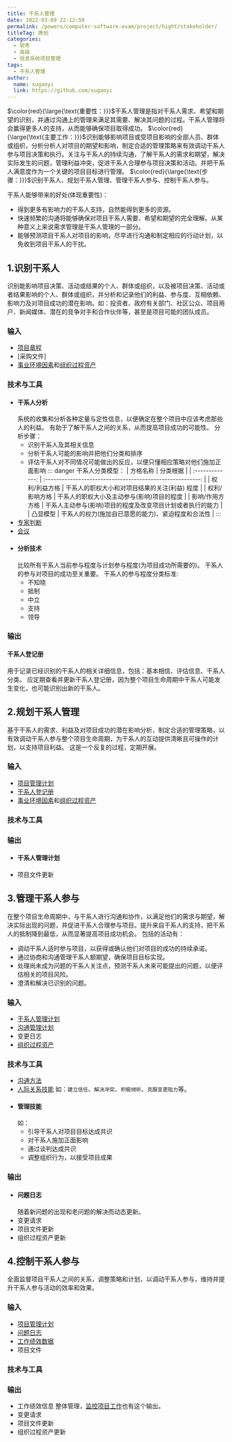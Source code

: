 ```yaml
---
title: 干系人管理
date: 2022-03-09 22:12:59
permalink: /powers/computer-software-exam/project/hight/stakeholder/
titleTag: 原创
categories: 
  - 软考
  - 高级
  - 信息系统项目管理
tags: 
  - 干系人管理
author: 
  name: xugaoyi
  link: https://github.com/xugaoyi
---
```

$\color{red}{\large{\text{重要性：}}}$干系人管理是指对干系人需求、希望和期望的识别，并通过沟通上的管理来满足其需要、解决其问题的过程。干系人管理将会赢得更多人的支持，从而能够确保项目取得成功。
$\color{red}{\large{\text{主要工作：}}}$识别能够影响项目或受项目影响的全部人员、群体或组织，分析分析人对项目的期望和影响，制定合适的管理策略来有效调动干系人参与项目决策和执行。关注与干系人的持续沟通，了解干系人的需求和期望，解决实际发生的问题，管理利益冲突，促进干系人合理参与项目决策和活动。并把干系人满意度作为一个关键的项目目标进行管理。
$\color{red}{\large{\text{步骤：}}}$识别干系人、规划干系人管理、管理干系人参与、控制干系人参与。
<!-- more -->
干系人能够带来的好处(体现重要性)：
- 得到更多有影响力的干系人支持，自然能得到更多的资源。
- 快速频繁的沟通将能够确保对项目干系人需要、希望和期望的完全理解。从某种意义上来说需求管理是干系人管理的一部分。
- 能够预测项目干系人对项目的影响，尽早进行沟通和制定相应的行动计划，以免收到项目干系人的干扰。
## 1.识别干系人
识别能影响项目决策、活动或结果的个人、群体或组织，以及被项目决策、活动或者结果影响的个人、群体或组织，并分析和记录他们的利益、参与度、互相依赖、影响力及对项目成功的潜在影响。如：投资者、政府有关部门、社区公众、项目用户、新闻媒体、潜在的竞争对手和合作伙伴等，甚至是项目可能的团队成员。
### 输入
- [项目章程](01.整体管理.md#项目章程)
- [采购文件]
- [事业环境因素](01.整体管理.md#事业环境因素)和[组织过程资产](01.整体管理.md#组织过程资产)
### 技术与工具
- #### 干系人分析
  系统的收集和分析各种定量与定性信息，以便确定在整个项目中应该考虑那些人的利益。
  有助于了解干系人之间的关系，从而提高项目成功的可能性。
  分析步骤：
  - 识别干系人及其相关信息
  - 分析干系人可能的影响并把他们分类和排序
  - 评估干系人对不同情况可能做出的反应，以便只懂相应策略对他们施加正面影响
  ::: danger
  干系人分类模型：
  |    方格名称     |                          分类根据                          |
  | :-------------: | :--------------------------------------------------------: |
  |  权利/利益方格  |       干系人的职权大小和对项目结果的关注(利益) 程度        |
  |  权利/影响方格  |         干系人的职权大小及主动参与(影响)项目的程度         |
  | 影响/作用方方格 | 干系人主动参与(影响)项目的程度及改变项目计划或者执行的能力 |
  |    凸显模型     |     干系人的权力(施加自已意愿的能力)、紧迫程度和合法性     |
  :::
- [专家判断](01.整体管理.md#专家判断)
- [会议](01.整体管理.md#会议)
- #### 分析技术
  比较所有干系人当前参与程度与计划参与程度(为项目成功所需要的)。
  干系人的参与对项目的成功至关重要。
  干系人的参与程度分类标准:
  - 不知晓
  - 抵制
  - 中立
  - 支持
  - 领导
### 输出
#### 干系人登记册
用于记录已经识别的干系人的相关详细信息，包括：基本相信、评估信息、干系人分类。
应定期查看并更新干系人登记册，因为整个项目生命周期中干系人可能发生变化，也可能识别出新的干系人。
## 2.规划干系人管理
基于干系人的需求、利益及对项目成功的潜在影响分析，制定合适的管理策略，以有效调动干系人参与整个项目生命周期，为干系人的互动提供清晰且可操作的计划，以支持项目利益。
这是一个反复的过程，定期开展。
### 输入
- [项目管理计划](01.整体管理.md#项目管理计划)
- [干系人登记册](#干系人登记册)
- [事业环境因素](01.整体管理.md#事业环境因素)和[组织过程资产](01.整体管理.md#组织过程资产)
### 技术与工具

### 输出
- #### 干系人管理计划
- 项目文件更新
## 3.管理干系人参与
在整个项目生命周期中，与干系人进行沟通和协作，以满足他们的需求与期望，解决实际出现的问题，并促进干系人合理参与项目。提升来自干系人的支持，把干系人的抵制降到最低，从而显著提高项目成功机会。
包括的活动有：
- 调动干系人适时参与项目，以获得或确认他们对项目的成功的持续承诺。
- 通过协商和沟通管理干系人额期望，确保项目目标实现。
- 处理尚未成为问题的干系人关注点，预测干系人未来可能提出的问题，以便评估相关的项目风险。
- 澄清和解决已识别的问题。
### 输入
- [干系人管理计划](#干系人管理计划)
- [沟通管理计划](07.沟通管理.md#沟通管理计划)
- 变更日志
- [组织过程资产](01.整体管理.md#组织过程资产)
### 技术与工具
- [沟通方法](07.沟通管理.md#沟通方法)
- [人际关系技能](06.人力资源管理.md#人际关系技能)
  如：`建立信任`、`解决冲突`、`积极倾听`、`克服变更阻力`等。
- #### 管理技能
  如：
  - 引导干系人对项目目标达成共识
  - 对干系人施加正面影响
  - 通过谈判达成共识
  - 调整组织行为，以接受项目成果
### 输出
- #### 问题日志
  随着新问题的出现和老问题的解决而动态更新。
- 变更请求
- 项目文件更新
- 组织过程资产更新
## 4.控制干系人参与
全面监督项目干系人之间的关系，调整策略和计划，以调动干系人参与，维持并提升干系人参与活动的效率和效果。
### 输入
- [项目管理计划](01.整体管理.md#项目管理计划)
- [问题日志](#问题日志)
- [工作绩效数据](01.整体管理.md#工作绩效数据)
- 项目文件
### 技术与工具

### 输出
- 工作绩效信息
  整体管理，[监控项目工作](01.整体管理.md#4监控项目工作)也有这个输出。
- 变更请求
- 项目文件更新
- 组织过程资产更新